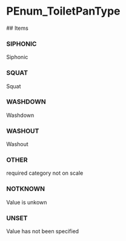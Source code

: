 # PEnum_ToiletPanType

<!-- end of definition -->## Items

### SIPHONIC
Siphonic

### SQUAT
Squat

### WASHDOWN
Washdown

### WASHOUT
Washout

### OTHER
required category not on scale

### NOTKNOWN
Value is unkown

### UNSET
Value has not been specified

